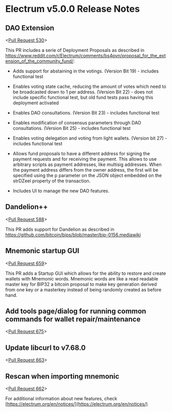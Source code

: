 # Electrum v5.0.0 Release Notes

## DAO Extension

<[Pull Request 530](https://github.com/electrum/electrum-core/pull/530)>

This PR includes a serie of Deployment Proposals as described in https://www.reddit.com/r/Electrum/comments/bs4pvn/proposal_for_the_extension_of_the_community_fund/:

- Adds support for abstaining in the votings. (Version Bit 19) - includes functional test

- Enables voting state cache, reducing the amount of votes which need to be broadcasted down to 1 per address. (Version Bit 22) - does not include specific functional test, but old fund tests pass having this deployment activated

- Enables DAO consultations. (Version Bit 23) - includes functional test

- Enables modification of consensus parameters through DAO consultations. (Version Bit 25) - includes functional test

- Enables voting delegation and voting from light wallets. (Version bit 27) - includes functional test

- Allows fund proposals to have a different address for signing the payment requests and for receiving the payment. This allows to use arbitrary scripts as payment addresses, like multisig addresses. When the payment address differs from the owner address, the first will be specified using the p parameter on the JSON object embedded on the strDZeel property of the transaction.

- Includes UI to manage the new DAO features.

## Dandelion++

<[Pull Request 588](https://github.com/electrum/electrum-core/pull/588)>

This PR adds support for Dandelion as described in https://github.com/bitcoin/bips/blob/master/bip-0156.mediawiki

## Mnemonic startup GUI

<[Pull Request 659](https://github.com/electrum/electrum-core/pull/659)>

This PR adds a Startup GUI which allows for the ability to restore and create wallets with Mnemonic words. Mnemonic words are like a read readable master key for BIP32 a bitcoin proposal to make key generation derived from one key or a masterkey instead of being randomly created as before hand.

## Add tools page/dialog for running common commands for wallet repair/maintenance

<[Pull Request 675](https://github.com/electrum/electrum-core/pull/675)>

## Update libcurl to v7.68.0 

<[Pull Request 663](https://github.com/electrum/electrum-core/pull/663)>

## Rescan when importing mnemonic

<[Pull Request 662](https://github.com/electrum/electrum-core/pull/662)>

For additional information about new features, check [https://electrum.org/en/notices/](https://electrum.org/en/notices/) 

